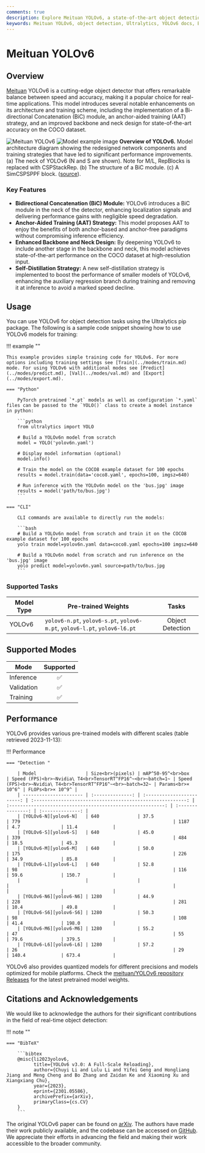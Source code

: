 ```yaml
---
comments: true
description: Explore Meituan YOLOv6, a state-of-the-art object detection model striking a balance between speed and accuracy. Dive into features, pre-trained models, and Python usage.
keywords: Meituan YOLOv6, object detection, Ultralytics, YOLOv6 docs, Bi-directional Concatenation, Anchor-Aided Training, pretrained models, real-time applications
---
```


# Meituan YOLOv6

## Overview

[Meituan](https://about.meituan.com/) YOLOv6 is a cutting-edge object detector that offers remarkable balance between speed and accuracy, making it a popular choice for real-time applications. This model introduces several notable enhancements on its architecture and training scheme, including the implementation of a Bi-directional Concatenation (BiC) module, an anchor-aided training (AAT) strategy, and an improved backbone and neck design for state-of-the-art accuracy on the COCO dataset.

![Meituan YOLOv6](https://user-images.githubusercontent.com/26833433/240750495-4da954ce-8b3b-41c4-8afd-ddb74361d3c2.png)
![Model example image](https://user-images.githubusercontent.com/26833433/240750557-3e9ec4f0-0598-49a8-83ea-f33c91eb6d68.png)
**Overview of YOLOv6.** Model architecture diagram showing the redesigned network components and training strategies that have led to significant performance improvements. (a) The neck of YOLOv6 (N and S are shown). Note for M/L, RepBlocks is replaced with CSPStackRep. (b) The structure of a BiC module. (c) A SimCSPSPPF block. ([source](https://arxiv.org/pdf/2301.05586.pdf)).

### Key Features

- **Bidirectional Concatenation (BiC) Module:** YOLOv6 introduces a BiC module in the neck of the detector, enhancing localization signals and delivering performance gains with negligible speed degradation.
- **Anchor-Aided Training (AAT) Strategy:** This model proposes AAT to enjoy the benefits of both anchor-based and anchor-free paradigms without compromising inference efficiency.
- **Enhanced Backbone and Neck Design:** By deepening YOLOv6 to include another stage in the backbone and neck, this model achieves state-of-the-art performance on the COCO dataset at high-resolution input.
- **Self-Distillation Strategy:** A new self-distillation strategy is implemented to boost the performance of smaller models of YOLOv6, enhancing the auxiliary regression branch during training and removing it at inference to avoid a marked speed decline.

## Usage

You can use YOLOv6 for object detection tasks using the Ultralytics pip package. The following is a sample code snippet showing how to use YOLOv6 models for training:

!!! example ""

    This example provides simple training code for YOLOv6. For more options including training settings see [Train](../modes/train.md) mode. For using YOLOv6 with additional modes see [Predict](../modes/predict.md), [Val](../modes/val.md) and [Export](../modes/export.md).

    === "Python"

        PyTorch pretrained `*.pt` models as well as configuration `*.yaml` files can be passed to the `YOLO()` class to create a model instance in python:

        ```python
        from ultralytics import YOLO

        # Build a YOLOv6n model from scratch
        model = YOLO('yolov6n.yaml')

        # Display model information (optional)
        model.info()

        # Train the model on the COCO8 example dataset for 100 epochs
        results = model.train(data='coco8.yaml', epochs=100, imgsz=640)

        # Run inference with the YOLOv6n model on the 'bus.jpg' image
        results = model('path/to/bus.jpg')
        ```

    === "CLI"

        CLI commands are available to directly run the models:

        ```bash
        # Build a YOLOv6n model from scratch and train it on the COCO8 example dataset for 100 epochs
        yolo train model=yolov6n.yaml data=coco8.yaml epochs=100 imgsz=640

        # Build a YOLOv6n model from scratch and run inference on the 'bus.jpg' image
        yolo predict model=yolov6n.yaml source=path/to/bus.jpg
        ```

### Supported Tasks

| Model Type | Pre-trained Weights                                                           | Tasks            |
|------------|-------------------------------------------------------------------------------|:----------------:|
| YOLOv6     | `yolov6-n.pt`, `yolov6-s.pt`, `yolov6-m.pt`, `yolov6-l.pt`, `yolov6-l6.pt`    | Object Detection |

## Supported Modes

| Mode       | Supported          |
|------------|:------------------:|
| Inference  | :white_check_mark: |
| Validation | :white_check_mark: |
| Training   | :white_check_mark: |

## Performance

YOLOv6 provides various pre-trained models with different scales (table retrieved 2023-11-13):

!!! Performance

    === "Detection "

        | Model                  | Size<br>(pixels) | mAP^50-95^<br>box          | Speed (FPS)<br>~Nvidia\ T4<br>TensorRT^FP16^~<br>~batch=1~ | Speed (FPS)<br>~Nvidia\ T4<br>TensorRT^FP16^~<br>~batch=32~ | Params<br>× 10^6^ | FLOPs<br>× 10^9^ |
        | ---------------------- | :--------------: | :------------------------: | :--------------------------------------------------------: | :---------------------------------------------------------: | :---------------: | :--------------: |
        | [YOLOv6-N][yolov6-N]   | 640              | 37.5                       | 779                                                        | 1187                                                        | 4.7               | 11.4             |
        | [YOLOv6-S][yolov6-S]   | 640              | 45.0                       | 339                                                        | 484                                                         | 18.5              | 45.3             |
        | [YOLOv6-M][yolov6-M]   | 640              | 50.0                       | 175                                                        | 226                                                         | 34.9              | 85.8             |
        | [YOLOv6-L][yolov6-L]   | 640              | 52.8                       | 98                                                         | 116                                                         | 59.6              | 150.7            |
        |                        |                  |                            |                                                            |                                                             |                   |                  |
        | [YOLOv6-N6][yolov6-N6] | 1280             | 44.9                       | 228                                                        | 281                                                         | 10.4              | 49.8             |
        | [YOLOv6-S6][yolov6-S6] | 1280             | 50.3                       | 98                                                         | 108                                                         | 41.4              | 198.0            |
        | [YOLOv6-M6][yolov6-M6] | 1280             | 55.2                       | 47                                                         | 55                                                          | 79.6              | 379.5            |
        | [YOLOv6-L6][yolov6-L6] | 1280             | 57.2                       | 26                                                         | 29                                                          | 140.4             | 673.4            |

YOLOv6 also provides quantized models for different precisions and models optimized for mobile platforms. Check the [meituan/YOLOv6 repository Releases](https://github.com/meituan/YOLOv6/releases) for the latest pretrained model weights.

## Citations and Acknowledgements

We would like to acknowledge the authors for their significant contributions in the field of real-time object detection:

!!! note ""

    === "BibTeX"

        ```bibtex
        @misc{li2023yolov6,
              title={YOLOv6 v3.0: A Full-Scale Reloading},
              author={Chuyi Li and Lulu Li and Yifei Geng and Hongliang Jiang and Meng Cheng and Bo Zhang and Zaidan Ke and Xiaoming Xu and Xiangxiang Chu},
              year={2023},
              eprint={2301.05586},
              archivePrefix={arXiv},
              primaryClass={cs.CV}
        }
        ```

The original YOLOv6 paper can be found on [arXiv](https://arxiv.org/abs/2301.05586). The authors have made their work publicly available, and the codebase can be accessed on [GitHub](https://github.com/meituan/YOLOv6). We appreciate their efforts in advancing the field and making their work accessible to the broader community.

[yolov6-N]: https://github.com/meituan/YOLOv6/releases/download/0.4.0/yolov6n.pt
[yolov6-S]: https://github.com/meituan/YOLOv6/releases/download/0.4.0/yolov6s.pt
[yolov6-M]: https://github.com/meituan/YOLOv6/releases/download/0.4.0/yolov6m.pt
[yolov6-L]: https://github.com/meituan/YOLOv6/releases/download/0.4.0/yolov6l.pt
[yolov6-N6]: https://github.com/meituan/YOLOv6/releases/download/0.4.0/yolov6n6.pt
[yolov6-S6]: https://github.com/meituan/YOLOv6/releases/download/0.4.0/yolov6s6.pt
[yolov6-M6]: https://github.com/meituan/YOLOv6/releases/download/0.4.0/yolov6m6.pt
[yolov6-L6]: https://github.com/meituan/YOLOv6/releases/download/0.4.0/yolov6l6.pt